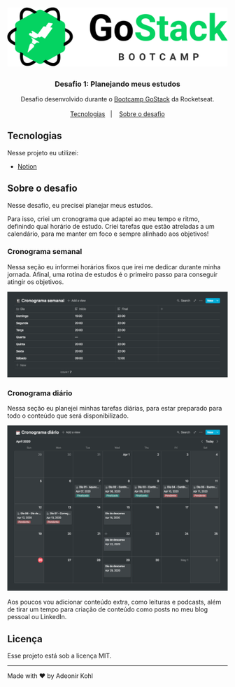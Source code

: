 <h1 align="center">
  <img src=".assets/logo-gostack.svg" atl="GoStack Bootcamp" />
</h1>

<h3 align="center">
  Desafio 1: Planejando meus estudos
</h3>

<p align="center">
  Desafio desenvolvido durante o <a href="https://rocketseat.com.br/gostack">Bootcamp GoStack</a> da Rocketseat.
  <br />
  <br />
  <a href="#tecnologias">Tecnologias</a>&nbsp;&nbsp;&nbsp;|&nbsp;&nbsp;&nbsp;
  <a href="#sobre-o-desafio">Sobre o desafio</a>
</p>

## Tecnologias

Nesse projeto eu utilizei:

- [Notion](https://notion.so/)

## Sobre o desafio

Nesse desafio, eu precisei planejar meus estudos.

Para isso, criei um cronograma que adaptei ao meu tempo e ritmo, definindo qual horário de estudo. Criei tarefas que estão atreladas a um calendário, para me manter em foco e sempre alinhado aos objetivos!

### Cronograma semanal

Nessa seção eu informei horários fixos que irei me dedicar durante minha jornada. Afinal, uma rotina de estudos é o primeiro passo para conseguir atingir os objetivos.

<p align="center">
  <img src=".assets/schedule-weekly.png" atl="Cronograma semanal" />
</p>

### Cronograma diário

Nessa seção eu planejei minhas tarefas diárias, para estar preparado para todo o conteúdo que será disponibilizado.

<p align="center">
  <img src=".assets/schedule-daily.png" atl="Cronograma diário" />
</p>

Aos poucos vou adicionar conteúdo extra, como leituras e podcasts, além de tirar um tempo para criação de conteúdo como posts no meu blog pessoal ou LinkedIn.

## Licença

Esse projeto está sob a licença MIT.

---

Made with ♥️ by Adeonir Kohl